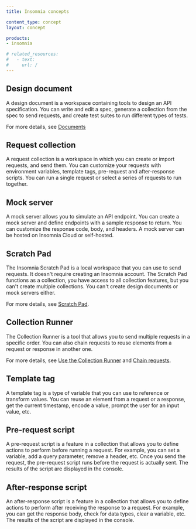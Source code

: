 ```yaml
---
title: Insomnia concepts

content_type: concept
layout: concept

products:
- insomnia

# related_resources:
#   - text: 
#     url: /
---
```


## Design document
A design document is a workspace containing tools to design an API specification. You can write and edit a spec, generate a collection from the spec to send requests, and create test suites to run different types of tests.

For more details, see [Documents](/insomnia/documents)

## Request collection
A request collection is a workspace in which you can create or import requests, and send them. You can customize your requests with environment variables, template tags, pre-request and after-response scripts. You can run a single request or select a series of requests to run together.

<!-- Create collection page and add link -->

## Mock server
A mock server allows you to simulate an API endpoint. You can create a mock server and define endpoints with a sample response to return. You can customize the response code, body, and headers. A mock server can be hosted on Insomnia Cloud or self-hosted.

<!-- Create mock server page and add link -->

## Scratch Pad
The Insomnia Scratch Pad is a local workspace that you can use to send requests. It doesn't require creating an Insomnia account. The Scratch Pad functions as a collection, you have access to all collection features, but you can't create multiple collections. You can't create design documents or mock servers either.

For more details, see [Scratch Pad](/insomnia/scratch-pad).

## Collection Runner
The Collection Runner is a tool that allows you to send multiple requests in a specific order. You can also chain requests to reuse elements from a request or response in another one.

For more details, see [Use the Collection Runner](/how-to/use-the-collection-runner) and [Chain requests](/how-to/chain-requests).

## Template tag
A template tag is a type of variable that you can use to reference or transform values. You can reuse an element from a request or a response, get the current timestamp, encode a value, prompt the user for an input value, etc.

<!-- Create tag page and add link -->

## Pre-request script
A pre-request script is a feature in a collection that allows you to define actions to perform before running a request. For example, you can set a variable, add a query parameter, remove a header, etc. Once you send the request, the pre-request script runs before the request is actually sent. The results of the script are displayed in the console.

## After-response script
An after-response script is a feature in a collection that allows you to define actions to perform after receiving the response to a request. For example, you can get the response body, check for data types, clear a variable, etc. The results of the script are displayed in the console.